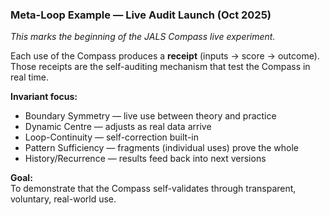 ### Meta-Loop Example — Live Audit Launch (Oct 2025)

_This marks the beginning of the JALS Compass live experiment._

Each use of the Compass produces a **receipt** (inputs → score → outcome).  
Those receipts are the self-auditing mechanism that test the Compass in real time.

**Invariant focus:**  
- Boundary Symmetry — live use between theory and practice  
- Dynamic Centre — adjusts as real data arrive  
- Loop-Continuity — self-correction built-in  
- Pattern Sufficiency — fragments (individual uses) prove the whole  
- History/Recurrence — results feed back into next versions  

**Goal:**  
To demonstrate that the Compass self-validates through transparent, voluntary, real-world use.
